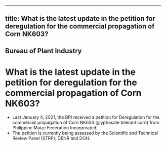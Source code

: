 --- 
 title: What is the latest update in the petition for deregulation for the commercial propagation of Corn NK603?
 ---

## Bureau of Plant Industry

# What is the latest update in the petition for deregulation for the commercial propagation of Corn NK603?


 - Last January 4, 2021, the BPI received a petition for Deregulation for the commercial propagation of Corn NK603 (glyphosate tolerant corn) from Philippine Maize Federation Incorporated.
 - The petition is currently being assessed by the Scientific and Technical Review Panel (STRP), DENR and DOH.
